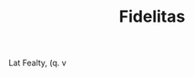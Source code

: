 ---
title: Fidelitas
letter: F
permalink: "/definitions/bld-fidelitas.html"
body: Lat Fealty, (q. v
published_at: '2018-07-07'
source: Black's Law Dictionary 2nd Ed (1910)
layout: post
---